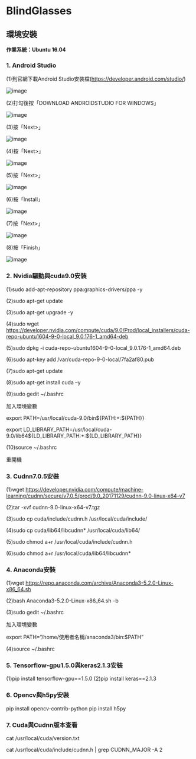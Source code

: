# BlindGlasses

## 環境安裝
**作業系統：Ubuntu 16.04**
### 1.  Android Studio
(1)到官網下載Android Studio安裝檔(https://developer.android.com/studio/) 

![image](https://github.com/brianyiao/BlindGlasses/blob/master/01.JPG)

(2)打勾後按「DOWNLOAD ANDROIDSTUDIO FOR WINDOWS」 

![image](https://github.com/brianyiao/BlindGlasses/blob/master/02.JPG)

(3)按「Next>」 

![image](https://github.com/brianyiao/BlindGlasses/blob/master/04.JPG)

(4)按「Next>」 

![image](https://github.com/brianyiao/BlindGlasses/blob/master/05.JPG)

(5)按「Next>」 

![image](https://github.com/brianyiao/BlindGlasses/blob/master/06.JPG)  

(6)按「Install」 

![image](https://github.com/brianyiao/BlindGlasses/blob/master/07.JPG)

(7)按「Next>」 

![image](https://github.com/brianyiao/BlindGlasses/blob/master/09.JPG)  

(8)按「Finish」 

![image](https://github.com/brianyiao/BlindGlasses/blob/master/10.JPG)

### 2.  Nvidia驅動與cuda9.0安裝
(1)sudo add-apt-repository ppa:graphics-drivers/ppa -y

(2)sudo apt-get update

(3)sudo apt-get upgrade -y

(4)sudo wget https://developer.nvidia.com/compute/cuda/9.0/Prod/local_installers/cuda-repo-ubuntu1604-9-0-local_9.0.176-1_amd64-deb

(5)sudo dpkg -i cuda-repo-ubuntu1604-9-0-local_9.0.176-1_amd64.deb

(6)sudo apt-key add /var/cuda-repo-9-0-local/7fa2af80.pub

(7)sudo apt-get update

(8)sudo apt-get install cuda –y

(9)sudo gedit ~/.bashrc

加入環境變數

export PATH=/usr/local/cuda-9.0/bin${PATH:+:${PATH}}

export LD_LIBRARY_PATH=/usr/local/cuda-9.0/lib64${LD_LIBRARY_PATH:+:${LD_LIBRARY_PATH}}

(10)source ~/.bashrc

重開機

### 3.  Cudnn7.0.5安裝
(1)wget https://developer.nvidia.com/compute/machine-learning/cudnn/secure/v7.0.5/prod/9.0_20171129/cudnn-9.0-linux-x64-v7

(2)tar -xvf cudnn-9.0-linux-x64-v7.tgz

(3)sudo cp cuda/include/cudnn.h /usr/local/cuda/include/

(4)sudo cp cuda/lib64/libcudnn* /usr/local/cuda/lib64/

(5)sudo chmod a+r /usr/local/cuda/include/cudnn.h

(6)sudo chmod a+r /usr/local/cuda/lib64/libcudnn*

### 4.  Anaconda安裝
(1)wget https://repo.anaconda.com/archive/Anaconda3-5.2.0-Linux-x86_64.sh

(2)bash Anaconda3-5.2.0-Linux-x86_64.sh –b

(3)sudo gedit ~/.bashrc

加入環境變數

export PATH=“/home/使用者名稱/anaconda3/bin:$PATH”

(4)source ~/.bashrc

### 5.  Tensorflow-gpu1.5.0與keras2.1.3安裝
(1)pip install tensorflow-gpu==1.5.0
(2)pip install keras==2.1.3 

### 6.  Opencv與h5py安裝
pip install opencv-contrib-python
pip install h5py

### 7.  Cuda與Cudnn版本查看
cat /usr/local/cuda/version.txt                             

cat /usr/local/cuda/include/cudnn.h | grep CUDNN_MAJOR -A 2
